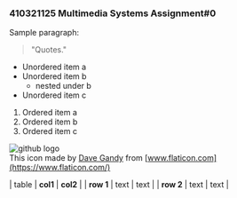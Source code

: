 ### 410321125 Multimedia Systems Assignment#0

Sample paragraph:
> "Quotes."

+ Unordered item a
+ Unordered item b
  + nested under b
+ Unordered item c

1. Ordered item a
2. Ordered item b
3. Ordered item c

![github logo](https://image.flaticon.com/icons/svg/25/25231.svg 'github logo')  
This icon made by [Dave Gandy](https://www.flaticon.com/authors/dave-gandy) from [www.flaticon.com](https://www.flaticon.com/)

|   table   | **col1** | **col2** |
| **row 1** |   text   |   text   |
| **row 2** |   text   |   text   |

